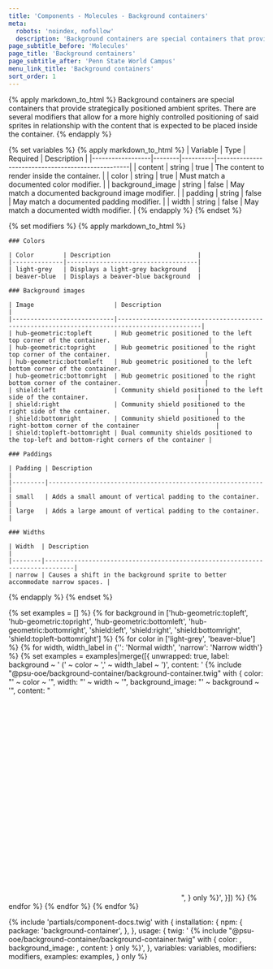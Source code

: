 ```yaml
---
title: 'Components - Molecules - Background containers'
meta:
  robots: 'noindex, nofollow'
  description: 'Background containers are special containers that provide strategically positioned ambient sprites.'
page_subtitle_before: 'Molecules'
page_title: 'Background containers'
page_subtitle_after: 'Penn State World Campus'
menu_link_title: 'Background containers'
sort_order: 1
---
```

{% apply markdown_to_html %}
  Background containers are special containers that provide strategically
  positioned ambient sprites.  There are several modifiers that allow for a
  more highly controlled positioning of said sprites in relationship with the
  content that is expected to be placed inside the container.
{% endapply %}

{% set variables %}
  {% apply markdown_to_html %}
    | Variable         | Type   | Required | Description                                       |
    |------------------|--------|----------|---------------------------------------------------|
    | content          | string | true     | The content to render inside the container.       |
    | color            | string | true     | Must match a documented color modifier.           |
    | background_image | string | false    | May match a documented background image modifier. |
    | padding          | string | false    | May match a documented padding modifier.          |
    | width            | string | false    | May match a documented width modifier.            |
  {% endapply %}
{% endset %}

{% set modifiers %}
  {% apply markdown_to_html %}

    ### Colors

    | Color        | Description                        |
    |--------------|------------------------------------|
    | light-grey   | Displays a light-grey background   |
    | beaver-blue  | Displays a beaver-blue background  |

    ### Background images

    | Image                      | Description                                                                                 |
    |----------------------------|---------------------------------------------------------------------------------------------|
    | hub-geometric:topleft      | Hub geometric positioned to the left top corner of the container.                           |
    | hub-geometric:topright     | Hub geometric positioned to the right top corner of the container.                          |
    | hub-geometric:bottomleft   | Hub geometric positioned to the left bottom corner of the container.                        |
    | hub-geometric:bottomright  | Hub geometric positioned to the right bottom corner of the container.                       |
    | shield:left                | Community shield positioned to the left side of the container.                              |
    | shield:right               | Community shield positioned to the right side of the container.                             |
    | shield:bottomright         | Community shield positioned to the right-bottom corner of the container                     |
    | shield:topleft-bottomright | Dual community shields positioned to the top-left and bottom-right corners of the container |

    ### Paddings

    | Padding | Description                                               |
    |---------|-----------------------------------------------------------|
    | small   | Adds a small amount of vertical padding to the container. |
    | large   | Adds a large amount of vertical padding to the container. |

    ### Widths

    | Width  | Description                                                                  |
    |--------|------------------------------------------------------------------------------|
    | narrow | Causes a shift in the background sprite to better accommodate narrow spaces. |

 {% endapply %}
{% endset %}

{% set examples = [] %}
{% for background in ['hub-geometric:topleft', 'hub-geometric:topright', 'hub-geometric:bottomleft', 'hub-geometric:bottomright', 'shield:left', 'shield:right', 'shield:bottomright', 'shield:topleft-bottomright'] %}
  {% for color in ['light-grey', 'beaver-blue'] %}
    {% for width, width_label in {'': 'Normal width', 'narrow': 'Narrow width'} %}
      {% set examples = examples|merge([{
        unwrapped: true,
        label: background ~ ' (' ~ color ~ ',' ~ width_label ~ ')',
        content: '
{% include "@psu-ooe/background-container/background-container.twig" with {
  color: "' ~ color ~ '",
  width: "' ~ width ~ '",
  background_image: "' ~ background ~ '",
  content: "
            
            
            
            
            
            
            
            
            
            
            
            
            
            
            
            
            
            
            
            
            
            
            
            
            
            
            
            
            
            
            
            
            
            
            
            
            
            
            
            
            
            
            
            
            
            
            
            
            
            ",
} only %}',
    }]) %}
    {% endfor %}
  {% endfor %}
{% endfor %}

{% include 'partials/component-docs.twig' with {
  installation: {
    npm: {
      package: 'background-container',
    },
  },
  usage: {
    twig: '
{% include "@psu-ooe/background-container/background-container.twig" with {
  color: <color>,
  background_image: <image>,
  content: <content>
} only %}',
  },
  variables: variables,
  modifiers: modifiers,
  examples: examples,
} only %}